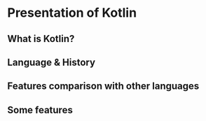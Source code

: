 # Presentation of Kotlin

## What is Kotlin?

## Language & History

## Features comparison with other languages

## Some features